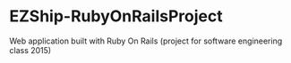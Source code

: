 # EZShip-RubyOnRailsProject
Web application built with Ruby On Rails (project for software engineering class 2015)
